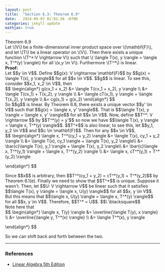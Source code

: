 ```yaml
---
layout: post
title:  "Section 6.3: Theorem 6.9"
date:   2024-09-07 01:01:36 -0700
categories: jekyll update
mathjax: true
---
```

<div class="purdiv">
Theorem 6.9
</div>
<div class="purbdiv">
Let \(V\) be a finite-dimensional inner product space over \(\mathbf{F}\), and let \(T\) be a linear operator on \(V\). Then there exists a unique function \(T^*:V \rightarrow V\) such that \( \langle T(x), y \rangle = \langle x, T^*(y) \rangle\) for all \(x,y \in V\). Furthermore \(T^*\) is linear.
</div>
<b>Proof:</b>
<br>
Let $$y \in V$$. Define $$g(x): V \rightarrow \mathbf{F}$$ by $$g(x) =  \langle T(x), y \rangle$$ for all $$x \in V$$. $$g$$ is linear. To see this, consider $$x_1, x_2 \in V$$, then
<div>
$$
\begin{align*}
g(cx_1 + x_2) &= \langle T(cx_1 + x_2), y \rangle \\
              &= \langle T(cx_1) + T(x_2), y \rangle  \\
              &= \langle cT(x_1), y \rangle + \langle T(x_2), y \rangle \\
			  &= cg(x_1) + g(x_2)
\end{align*}
$$
</div>
So $$g$$ is linear. By Theorem 6.8, there exists a unique vector $$y' \in V$$ such that $$g(x) = \langle x, y' \rangle$$. That is $$\langle T(x), y \rangle = \langle x, y' \rangle$$ for all $$x \in V$$. Now, define $$T^*: V \rightarrow $$ by $$T^*(y) = y'$$ so now we have $$\langle T(x), y \rangle = \langle x, T^*(y) \rangle$$. $$T^*$$ is also linear, to see this, let $$y_1, y_2 \in V$$ and $$c \in \mathbf{F}$$. Then for any $$x \in V$$,
<div>
$$
\begin{align*}
\langle x, T^*(cy_1 + y_2) \rangle &= \langle  T(x), cy_1 + y_2 \rangle \\
                       &= \langle  T(x), cy_1 \rangle + \langle  T(x), y_2 \rangle\\
                       &= \bar{c}\langle  T(x), y_1 \rangle + \langle  T(x), y_2 \rangle\\
                    &= \bar{c}\langle  x, T^*(y_1) \rangle + \langle  x, T^*(y_2) \rangle \\
                    &= \langle  x, cT^*(y_1) + T^*(y_2) \rangle
				
\end{align*}
$$
</div>
Since $$x$$ is arbitrary, then $$T^*(cy_1 + y_2) = cT^*(y_1) + T^*(y_2)$$ by Theorem 6.1(e). Finally we need to show that $$T^*$$ is unique. Suppose it wasn't. Then, let $$U: V \rightarrow V$$ be linear such that it satisfies $$\langle T(x), y \rangle = \langle x, U(y) \rangle$$ for all $$x, y \in V$$. But this means that $$\langle x, U(y) \rangle = \langle x, T^*(y) \rangle$$ for all $$x, y \in V$$. Therefore, $$T^* = U$$. $$\ \blacksquare$$
<br>
Note here that
<div>
$$
\begin{align*}
\langle x, T(y) \rangle &= \overline{\langle T(y), x \rangle} \\
                        &= \overline{\langle y, T^*(x) \rangle} \\
                       &= \langle T^*(x), y \rangle
				
\end{align*}
$$
</div>
So we can shift back and forth between the two.
<hr>

<!------------------------------------------------------------------------------------>
<h3>References</h3>
<ul>
<li><a href="https://www.amazon.com/Linear-Algebra-5th-Stephen-Friedberg/dp/0134860241/ref=tmm_hrd_swatch_0?_encoding=UTF8&qid=&sr=">Linear Algebra 5th Edition</a></li>
</ul>
























